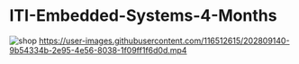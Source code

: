 # ITI-Embedded-Systems-4-Months
![shop](https://user-images.githubusercontent.com/116512615/202807757-e5843acb-c1bd-427c-99be-d6d8dd1e5da5.gif)
https://user-images.githubusercontent.com/116512615/202809140-9b54334b-2e95-4e56-8038-1f09ff1f6d0d.mp4
